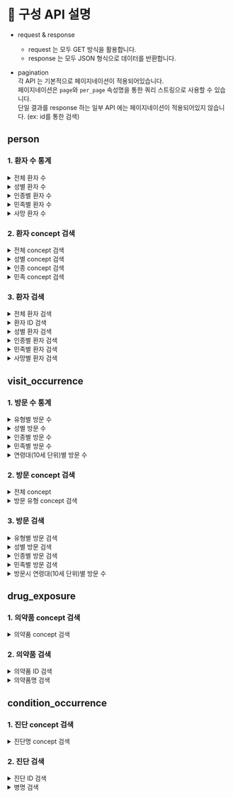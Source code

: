 # 🔎 구성 API 설명

- request & response
    - request 는 모두 GET 방식을 활용합니다.
    - response 는 모두 JSON 형식으로 데이터를 반환합니다.

- pagination <br />
각 API 는 기본적으로 페이지네이션이 적용되어있습니다. <br />
페이지네이션은 `page`와 `per_page` 속성명을 통한 쿼리 스트링으로 사용할 수 있습니다. <br />
단일 결과를 response 하는 일부 API 에는 페이지네이션이 적용되어있지 않습니다. (ex: id를 통한 검색) <br />

## person

### 1. 환자 수 통계

<details>
<summary> 전체 환자 수</summary>

```
API : /stat/person
response : { 'count': 0 }  
```
</details>

<details>
<summary> 성별 환자 수</summary>

```
API : /stat/person/gender/<string:gender>
response : { 'count': 0 }  
```
</details>

<details>
<summary> 인종별 환자 수</summary>

```
API : /stat/person/race/<string:race>
response : { 'count': 0 }  
```
</details>

<details>
<summary> 민족별 환자 수</summary>

```
API : /stat/person/ethnicity/<string:ethnicity>
response : { 'count': 0 }  
```
</details>

<details>
<summary> 사망 환자 수</summary>

```
API : /stat/person/death
response : { 'count': 0 }  
```
</details>


### 2. 환자 concept 검색

<details>
<summary> 전체 concept 검색</summary>

```
API : /person/concept
response : { 
  'concepts': {
    'gender': [],      
    'race': [],
    'ethnicity': []
  } 
}
```
</details>
<details>
<summary> 성별 concept 검색</summary>

```
API : /person/concept/gender
response : { 
  'concepts': {
    'gender': [],      
  }
}
```
</details>
<details>
<summary> 인종 concept 검색</summary>

```
API : /person/concept/race
response : { 
  'concepts': {
    'race': [],      
  }
}
```
</details>
<details>
<summary> 민족 concept 검색</summary>

```
API : /person/concept/ethnicity
response : { 
  'concepts': {
    'ethnicity': [],      
  }
}
```
</details>

### 3. 환자 검색

<details>
<summary> 전체 환자 검색</summary>

```
API : /person
response : { 
  'person': [{
    'birth': 'Tue, 26 May 1987 00:00:00 GMT',
    'death': false,
    'ethnicity': 'No matching concept',
    'gender': 'MALE',
    'person_id': 2845932,
    'race': 'Asian'
    }, ...
  ],
  'page': 1, 
  'total': 1000
}
```
</details>

<details>
<summary> 환자 ID 검색</summary>

```
API : /person/<string:person_id>
response : { 
  'person': {
    'birth': 'Fri, 18 Apr 1997 00:00:00 GMT',
    'death': false,
    'ethnicity': 'No matching concept',
    'gender': 'FEMALE',
    'person_id': 402435,
    'race': 'White'
  }
}  
```
</details>

<details>
<summary> 성별 환자 검색</summary>

```
API : /person/gender/<string:gender>
response : { 
  'person': [{
    'birth': 'Tue, 26 May 1987 00:00:00 GMT',
    'death': false,
    'ethnicity': 'No matching concept',
    'gender': 'MALE',
    'person_id': 2845932,
    'race': 'Asian'
    }, ...
  ],
  'page': 1, 
  'total': 1000
}
```
</details>

<details>
<summary> 인종별 환자 검색</summary>

```
API : /person/race/<string:race>
response : { 
  'person': [{
    'birth': 'Tue, 26 May 1987 00:00:00 GMT',
    'death': false,
    'ethnicity': 'No matching concept',
    'gender': 'MALE',
    'person_id': 2845932,
    'race': 'Asian'
    }, ...
  ],
  'page': 1, 
  'total': 1000
}
```
</details>

<details>
<summary> 민족별 환자 검색</summary>

```
API : /person/ethnicity/<string:ethnicity>
response : { 
  'person': [{
    'birth': 'Tue, 26 May 1987 00:00:00 GMT',
    'death': false,
    'ethnicity': 'No matching concept',
    'gender': 'MALE',
    'person_id': 2845932,
    'race': 'Asian'
    }, ...
  ],
  'page': 1, 
  'total': 1000
} 
```
</details>

<details>
<summary> 사망별 환자 검색</summary>

```
API : /person/death
Query String: <boolean:isDead> (ex : /person/dead?isDead=true)
response : { 
  'person': [{
    'birth': 'Tue, 26 May 1987 00:00:00 GMT',
    'death': false,
    'ethnicity': 'No matching concept',
    'gender': 'MALE',
    'person_id': 2845932,
    'race': 'Asian'
    }, ...
  ],
  'page': 1, 
  'total': 1000
} 
```
</details>


## visit_occurrence

### 1. 방문 수 통계

<details>
<summary> 유형별 방문 수</summary>

```
API : /stat/visit/type/<string:type>
response : { 'count': 0 } 
```
</details>

<details>
<summary> 성별 방문 수</summary>

```
API : /stat/visit/gender/<string:gender>
response : { 'count': 0 } 
```
</details>

<details>
<summary> 인종별 방문 수</summary>

```
API : /stat/visit/race/<string:race>
response : { 'count': 0 }  
```
</details>

<details>
<summary> 민족별 방문 수</summary>

```
API : /stat/visit/ethnicity/<string:ethnicity>
response : { 'count': 0 } 
```
</details>

<details>
<summary> 연령대(10세 단위)별 방문 수</summary>

```
API : /stat/visit/age/<int:age_unit>
response : { 'count': 0 } 
```
</details>


### 2. 방문 concept 검색

<details>
<summary> 전체 concept</summary>

```
API : /visit/concept
response : { 
  'concepts': {
      'type': [
          'Inpatient Visit',
          'Outpatient Visit',
          'Emergency Room Visit'
      ]
  }
}
```
</details>

<details>
<summary> 방문 유형 concept 검색</summary>

```
API : /visit/concept/type
response : { 
  'concepts': {
      'type': [
          'Inpatient Visit',
          'Outpatient Visit',
          'Emergency Room Visit'
      ]
  }
}
```
</details>

### 3. 방문 검색

<details>
<summary> 유형별 방문 검색</summary>

```
API : /visit/type/<string:type>
response : { 
  'visits': [
      {
        'person': {
            'birth': 'Wed, 05 Feb 1936 00:00:00 GMT',
            'death': true,
            'ethnicity': 'No matching concept',
            'gender': 'FEMALE',
            'person_id': 112670,
            'race': 'White'
        },
        'visit_concept_name': 'Inpatient Visit',
        'visit_end_datetime': 'Wed, 06 Feb 1985 20:28:07 GMT',
        'visit_occurrence_id': 645620,
        'visit_start_datetime': 'Tue, 05 Feb 1985 16:28:07 GMT'
      }, ...
  ],
  'page': 1,
  'total': 1309,
}
```
</details>

<details>
<summary> 성별 방문 검색</summary>

```
API : /visit/gender/<string:gender>
response : { 
  'visits': [
      {
        'person': {
            'birth': 'Wed, 05 Feb 1936 00:00:00 GMT',
            'death': true,
            'ethnicity': 'No matching concept',
            'gender': 'FEMALE',
            'person_id': 112670,
            'race': 'White'
        },
        'visit_concept_name': 'Inpatient Visit',
        'visit_end_datetime': 'Wed, 06 Feb 1985 20:28:07 GMT',
        'visit_occurrence_id': 645620,
        'visit_start_datetime': 'Tue, 05 Feb 1985 16:28:07 GMT'
      }, ...
  ],
  'page': 1,
  'total': 1309,
}
```
</details>

<details>
<summary> 인종별 방문 검색</summary>

```
API : /visit/race/<string:race>
response : { 
  'visits': [
      {
        'person': {
            'birth': 'Wed, 05 Feb 1936 00:00:00 GMT',
            'death': true,
            'ethnicity': 'No matching concept',
            'gender': 'FEMALE',
            'person_id': 112670,
            'race': 'White'
        },
        'visit_concept_name': 'Inpatient Visit',
        'visit_end_datetime': 'Wed, 06 Feb 1985 20:28:07 GMT',
        'visit_occurrence_id': 645620,
        'visit_start_datetime': 'Tue, 05 Feb 1985 16:28:07 GMT'
      }, ...
  ],
  'page': 1,
  'total': 1309,
}
```
</details>

<details>
<summary> 민족별 방문 검색</summary>

```
API : /visit/ethnicity/<string:ethnicity>
response : { 
  'visits': [
      {
        'person': {
            'birth': 'Wed, 05 Feb 1936 00:00:00 GMT',
            'death': true,
            'ethnicity': 'No matching concept',
            'gender': 'FEMALE',
            'person_id': 112670,
            'race': 'White'
        },
        'visit_concept_name': 'Inpatient Visit',
        'visit_end_datetime': 'Wed, 06 Feb 1985 20:28:07 GMT',
        'visit_occurrence_id': 645620,
        'visit_start_datetime': 'Tue, 05 Feb 1985 16:28:07 GMT'
      }, ...
  ],
  'page': 1,
  'total': 1309,
}
```
</details>

<details>
<summary> 방문시 연령대(10세 단위)별 방문 수</summary>

```
API : /visit/age/<int:age_unit>
response : { 
  'visits': [
      {
        'person': {
            'birth': 'Wed, 05 Feb 1936 00:00:00 GMT',
            'death': true,
            'ethnicity': 'No matching concept',
            'gender': 'FEMALE',
            'person_id': 112670,
            'race': 'White'
        },
        'visit_concept_name': 'Inpatient Visit',
        'visit_end_datetime': 'Wed, 06 Feb 1985 20:28:07 GMT',
        'visit_occurrence_id': 645620,
        'visit_start_datetime': 'Tue, 05 Feb 1985 16:28:07 GMT'
      }, ...
  ],
  'page': 1,
  'total': 1309,
}
```
</details>

## drug_exposure

### 1. 의약품 concept 검색

<details>
<summary> 의약품 concept 검색</summary>

```
API : /drug/concept
response : { 
  'concepts': {
    'drug_exposure': [
        'nitroglycerin 0.4 MG/ACTUAT Mucosal Spray',
        'alteplase 100 MG Injection',
        '{28 (norethindrone 0.35 MG Oral Tablet) } Pack [Camila 28 Day]',
        'penicillin V potassium 250 MG Oral Tablet',
        'prednisone 5 MG Oral T,
        ...
    ]
  }
}
```
</details>

### 2. 의약품 검색

<details>
<summary> 의약품 ID 검색</summary>

```
API : /drug/<string:drug_id>
response : { 
 'drug': {
    'drug_exposure_end_datetime': 'Tue, 26 Feb 2002 13:27:57 GMT',
    'drug_exposure_id': 87678794,
    'drug_exposure_name': '3 ML amiodarone hydrochloride 50 MG/ML Prefilled Syringe',
    'drug_exposure_start_datetime': 'Tue, 26 Feb 2002 13:12:57 GMT',
    'person_id': 1553757,
    'visit_occurrence_id': 14893229
  }
}
```
</details>

<details>
<summary> 의약품명 검색</summary>

```
API : /drug
Query String: <string:name> (ex : /drug?name=hydro)
response : { 
 'drugs': [
    {
        'drug_exposure_end_datetime': 'Tue, 26 Feb 2002 13:27:57 GMT',
        'drug_exposure_id': 87678794,
        'drug_exposure_name': '3 ML amiodarone hydrochloride 50 MG/ML Prefilled Syringe',
        'drug_exposure_start_datetime': 'Tue, 26 Feb 2002 13:12:57 GMT',
        'person_id': 1553757,
        'visit_occurrence_id': 14893229
    }, ...
  ],
  'page': 1,
  'total': 10106
}
```
</details>


## condition_occurrence

### 1. 진단 concept 검색

<details>
<summary> 진단명 concept 검색</summary>

```
API : /condition/concept
response : {
  'concepts': {
    'condition_concept': [
        'Traumatic brain injury',
        'Fracture subluxation of wrist',
        'Epilepsy',
        'Pre-eclampsia',
        'Atrial fibrillation',
        ...
    ]
  }
}
```
</details>

### 2. 진단 검색

<details>
<summary> 진단 ID 검색</summary>

```
API : /condition/<string:condition_id>
response : {
  'condition': {
    'condition_concept_name': 'Chill',
    'condition_end_datetime': 'Sat, 18 Apr 2020 00:00:00 GMT',
    'condition_occurrence_id': 11162529,
    'condition_start_datetime': 'Thu, 19 Mar 2020 00:00:00 GMT',
    'person_id': 886110,
    'visit_occurrence_id': 31254226
  }
}
```
</details>

<details>
<summary> 병명 검색</summary>

```
API : /condition
Query String: <string:name> (ex : /condition?name=chill)
response : {
  'conditions': [
      {
          'condition_concept_name': 'Chill',
          'condition_end_datetime': 'Sat, 18 Apr 2020 00:00:00 GMT',
          'condition_occurrence_id': 11162529,
          'condition_start_datetime': 'Thu, 19 Mar 2020 00:00:00 GMT',
          'person_id': 886110,
          'visit_occurrence_id': 31254226
      }, ...
  ],
  'page': 1,
  'total': 99
}
```
</details>
